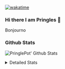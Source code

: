 [![wakatime](https://wakatime.com/badge/user/abd317df-612e-44b4-8787-15db7b574b2f.svg)](https://wakatime.com/@abd317df-612e-44b4-8787-15db7b574b2f)
### Hi there I am Pringles 👋

Bonjourno

### Github Stats
![PringlePot' Github Stats](https://github-readme-stats.vercel.app/api?username=PringlePot&show_icons=true&theme=dark&count_private=true)

<details>
  <summary>Detailed Stats</summary>
    
<!--START_SECTION:waka-->
![Code Time](http://img.shields.io/badge/Code%20Time-429%20hrs%2043%20mins-blue)

![Profile Views](http://img.shields.io/badge/Profile%20Views-7-blue)

![Lines of code](https://img.shields.io/badge/From%20Hello%20World%20I%27ve%20Written-110%20Thousand%20lines%20of%20code-blue)

**🐱 My GitHub Data** 

> 🏆 175 Contributions in the Year 2022
 > 
> 📦 90.7 kB Used in GitHub's Storage 
 > 
> 💼 Opted to Hire
 > 
> 📜 10 Public Repositories 
 > 
> 🔑 11 Private Repositories  
 > 
**I'm an Early 🐤** 

```text
🌞 Morning    149 commits    ████░░░░░░░░░░░░░░░░░░░░░   18.49% 
🌆 Daytime    322 commits    ██████████░░░░░░░░░░░░░░░   39.95% 
🌃 Evening    335 commits    ██████████░░░░░░░░░░░░░░░   41.56% 
🌙 Night      0 commits      ░░░░░░░░░░░░░░░░░░░░░░░░░   0.0%

```
📅 **I'm Most Productive on Sunday** 

```text
Monday       167 commits    █████░░░░░░░░░░░░░░░░░░░░   20.72% 
Tuesday      72 commits     ██░░░░░░░░░░░░░░░░░░░░░░░   8.93% 
Wednesday    87 commits     ██░░░░░░░░░░░░░░░░░░░░░░░   10.79% 
Thursday     103 commits    ███░░░░░░░░░░░░░░░░░░░░░░   12.78% 
Friday       60 commits     █░░░░░░░░░░░░░░░░░░░░░░░░   7.44% 
Saturday     141 commits    ████░░░░░░░░░░░░░░░░░░░░░   17.49% 
Sunday       176 commits    █████░░░░░░░░░░░░░░░░░░░░   21.84%

```


📊 **This Week I Spent My Time On** 

```text
⌚︎ Time Zone: Europe/Amsterdam

💬 Programming Languages: 
TypeScript               9 hrs 58 mins       ███████████░░░░░░░░░░░░░░   45.42% 
Go                       9 hrs 16 mins       ██████████░░░░░░░░░░░░░░░   42.21% 
CSS                      1 hr 33 mins        █░░░░░░░░░░░░░░░░░░░░░░░░   7.06% 
HTML                     37 mins             ░░░░░░░░░░░░░░░░░░░░░░░░░   2.85% 
Text                     14 mins             ░░░░░░░░░░░░░░░░░░░░░░░░░   1.08%

🔥 Editors: 
GoLand                   10 hrs 48 mins      ████████████░░░░░░░░░░░░░   49.19% 
WebStorm                 10 hrs 48 mins      ████████████░░░░░░░░░░░░░   49.19% 
Sublime Text             21 mins             ░░░░░░░░░░░░░░░░░░░░░░░░░   1.61%

🐱‍💻 Projects: 
Frontend                 11 hrs 7 mins       ████████████░░░░░░░░░░░░░   50.64% 
Backend                  8 hrs 52 mins       ██████████░░░░░░░░░░░░░░░   40.42% 
Viewer                   1 hr 57 mins        ██░░░░░░░░░░░░░░░░░░░░░░░   8.94%

💻 Operating System: 
Windows                  21 hrs 36 mins      ████████████████████████░   98.39% 
Mac                      21 mins             ░░░░░░░░░░░░░░░░░░░░░░░░░   1.61%

```

**I Mostly Code in Java** 

```text
Java                     7 repos             ███████████░░░░░░░░░░░░░░   43.75% 
JavaScript               2 repos             ███░░░░░░░░░░░░░░░░░░░░░░   12.5% 
TypeScript               2 repos             ███░░░░░░░░░░░░░░░░░░░░░░   12.5% 
Python                   1 repo              █░░░░░░░░░░░░░░░░░░░░░░░░   6.25% 
Kotlin                   1 repo              █░░░░░░░░░░░░░░░░░░░░░░░░   6.25%

```


**Timeline**

![Chart not found](https://raw.githubusercontent.com/PringlePot/PringlePot/main/charts/bar_graph.png) 


 Last Updated on 21/02/2022 00:42:09 UTC
<!--END_SECTION:waka-->

</details>
